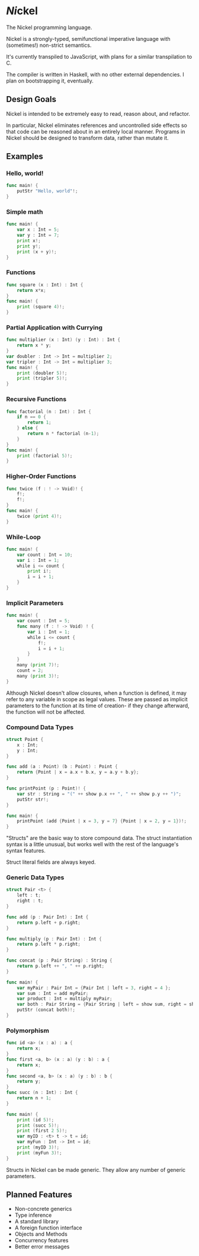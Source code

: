 # *Ni*ckel
The Nickel programming language.

Nickel is a strongly-typed, semifunctional imperative language with (sometimes!) non-strict semantics.

It's currently transpiled to JavaScript, with plans for a similar transpilation to C.

The compiler is written in Haskell, with no other external dependencies. I plan on bootstrapping it, eventually.

## Design Goals
Nickel is intended to be extremely easy to read, reason about, and refactor.

In particular, Nickel eliminates references and uncontrolled side effects so that code can be reasoned about in an entirely local manner. Programs in Nickel should be designed to transform data, rather than mutate it.

## Examples

### Hello, world!
```go
func main! {
	putStr "Hello, world"!;
}
```
### Simple math
```go
func main! { 
	var x : Int = 5;
	var y : Int = 7;
	print x!;
	print y!;
	print (x + y)!;
}
```
### Functions
```go
func square (x : Int) : Int {
	return x*x;
}
func main! {
	print (square 4)!;	
}
```
### Partial Application with Currying
```go
func multiplier (x : Int) (y : Int) : Int {
	return x * y;
}
var doubler : Int -> Int = multiplier 2;
var tripler : Int -> Int = multiplier 3;
func main! {
	print (doubler 5)!;
	print (tripler 5)!;
}
```
### Recursive Functions
```go
func factorial (n : Int) : Int {
	if n == 0 {
		return 1;
	} else {
		return n * factorial (n-1);
	}
}
func main! {
	print (factorial 5)!;	
}
```
### Higher-Order Functions
```go
func twice (f : ! -> Void)! {
	f!;
	f!;
}
func main! {
	twice (print 4)!;
}
```
### While-Loop
```go
func main! {
	var count : Int = 10;
	var i : Int = 1;
	while i <= count {
		print i!;
		i = i + 1;
	}
}
```
### Implicit Parameters
```go
func main! {
	var count : Int = 5;
	func many (f : ! -> Void) ! {
		var i : Int = 1;
		while i <= count {
			f!;
			i = i + 1;
		}
	}
	many (print 7)!;
	count = 2;
	many (print 3)!;
}
```
Although Nickel doesn't allow closures, when a function is defined, it may refer to any variable in scope as legal values. These are passed as implicit parameters to the function at its time of creation- if they change afterward, the function will not be affected.

### Compound Data Types
```go
struct Point {
	x : Int;
	y : Int;
}

func add (a : Point) (b : Point) : Point {
	return {Point | x = a.x + b.x, y = a.y + b.y};
}

func printPoint (p : Point)! {
	var str : String = "(" ++ show p.x ++ ", " ++ show p.y ++ ")";
	putStr str!;
}

func main! {
	printPoint (add {Point | x = 3, y = 7} {Point | x = 2, y = 1})!;
}
```
"Structs" are the basic way to store compound data. The struct instantiation syntax is a little unusual, but works well with the rest of the language's syntax features.

Struct literal fields are always keyed.

### Generic Data Types
```go
struct Pair <t> {
	left : t;
	right : t;
}

func add (p : Pair Int) : Int {
	return p.left + p.right;
}

func multiply (p : Pair Int) : Int {
	return p.left * p.right;
}

func concat (p : Pair String) : String {
	return p.left ++ ", " ++ p.right;
}

func main! {
	var myPair : Pair Int = {Pair Int | left = 3, right = 4 };
	var sum : Int = add myPair;
	var product : Int = multiply myPair;
	var both : Pair String = {Pair String | left = show sum, right = show product };
	putStr (concat both)!;
}
```
### Polymorphism
```go
func id <a> (x : a) : a {
	return x;
}
func first <a, b> (x : a) (y : b) : a {
	return x;
}
func second <a, b> (x : a) (y : b) : b {
	return y;
}
func succ (n : Int) : Int {
	return n + 1;
}

func main! {
	print (id 5)!;
	print (succ 5)!;
	print (first 2 5)!;
	var myID : <t> t -> t = id;
	var myFun : Int -> Int = id;
	print (myID 3)!;
	print (myFun 3)!;
}
```
Structs in Nickel can be made generic. They allow any number of generic parameters.

## Planned Features

* Non-concrete generics
* Type inference
* A standard library
* A foreign function interface
* Objects and Methods
* Concurrency features
* Better error messages
